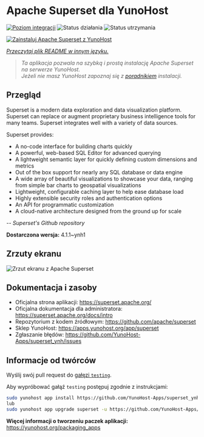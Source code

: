 <!--
To README zostało automatycznie wygenerowane przez <https://github.com/YunoHost/apps/tree/master/tools/readme_generator>
Nie powinno być ono edytowane ręcznie.
-->

# Apache Superset dla YunoHost

[![Poziom integracji](https://apps.yunohost.org/badge/integration/superset)](https://ci-apps.yunohost.org/ci/apps/superset/)
![Status działania](https://apps.yunohost.org/badge/state/superset)
![Status utrzymania](https://apps.yunohost.org/badge/maintained/superset)

[![Zainstaluj Apache Superset z YunoHost](https://install-app.yunohost.org/install-with-yunohost.svg)](https://install-app.yunohost.org/?app=superset)

*[Przeczytaj plik README w innym języku.](./ALL_README.md)*

> *Ta aplikacja pozwala na szybką i prostą instalację Apache Superset na serwerze YunoHost.*  
> *Jeżeli nie masz YunoHost zapoznaj się z [poradnikiem](https://yunohost.org/install) instalacji.*

## Przegląd

Superset is a modern data exploration and data visualization platform. Superset can replace or augment proprietary business intelligence tools for many teams. Superset integrates well with a variety of data sources.

Superset provides:

- A no-code interface for building charts quickly
- A powerful, web-based SQL Editor for advanced querying
- A lightweight semantic layer for quickly defining custom dimensions and metrics
- Out of the box support for nearly any SQL database or data engine
- A wide array of beautiful visualizations to showcase your data, ranging from simple bar charts to geospatial visualizations
- Lightweight, configurable caching layer to help ease database load
- Highly extensible security roles and authentication options
- An API for programmatic customization
- A cloud-native architecture designed from the ground up for scale

*-- Superset's Github repository*


**Dostarczona wersja:** 4.1.1~ynh1

## Zrzuty ekranu

![Zrzut ekranu z Apache Superset](./doc/screenshots/explore.jpg)

## Dokumentacja i zasoby

- Oficjalna strona aplikacji: <https://superset.apache.org/>
- Oficjalna dokumentacja dla administratora: <https://superset.apache.org/docs/intro>
- Repozytorium z kodem źródłowym: <https://github.com/apache/superset>
- Sklep YunoHost: <https://apps.yunohost.org/app/superset>
- Zgłaszanie błędów: <https://github.com/YunoHost-Apps/superset_ynh/issues>

## Informacje od twórców

Wyślij swój pull request do [gałęzi `testing`](https://github.com/YunoHost-Apps/superset_ynh/tree/testing).

Aby wypróbować gałąź `testing` postępuj zgodnie z instrukcjami:

```bash
sudo yunohost app install https://github.com/YunoHost-Apps/superset_ynh/tree/testing --debug
lub
sudo yunohost app upgrade superset -u https://github.com/YunoHost-Apps/superset_ynh/tree/testing --debug
```

**Więcej informacji o tworzeniu paczek aplikacji:** <https://yunohost.org/packaging_apps>
